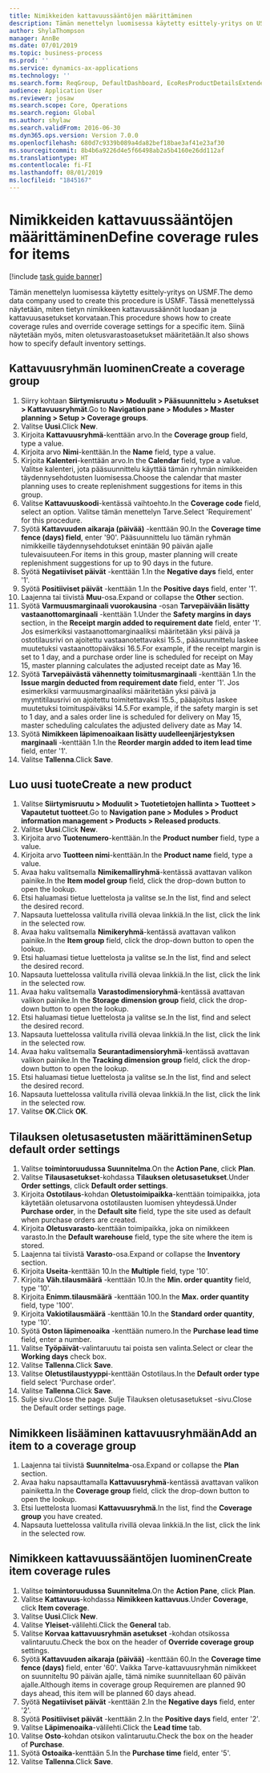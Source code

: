 ```yaml
---
title: Nimikkeiden kattavuussääntöjen määrittäminen
description: Tämän menettelyn luomisessa käytetty esittely-yritys on USMF.
author: ShylaThompson
manager: AnnBe
ms.date: 07/01/2019
ms.topic: business-process
ms.prod: ''
ms.service: dynamics-ax-applications
ms.technology: ''
ms.search.form: ReqGroup, DefaultDashboard, EcoResProductDetailsExtended, EcoResProductCreate, InventItemOrderSetup, ReqItemTable
audience: Application User
ms.reviewer: josaw
ms.search.scope: Core, Operations
ms.search.region: Global
ms.author: shylaw
ms.search.validFrom: 2016-06-30
ms.dyn365.ops.version: Version 7.0.0
ms.openlocfilehash: 680d7c9339b089a4da82bef18bae3af41e23af30
ms.sourcegitcommit: 8b4b6a9226d4e5f66498ab2a5b4160e26dd112af
ms.translationtype: HT
ms.contentlocale: fi-FI
ms.lasthandoff: 08/01/2019
ms.locfileid: "1845167"
---
```

# <a name="define-coverage-rules-for-items"></a><span data-ttu-id="1af6e-103">Nimikkeiden kattavuussääntöjen määrittäminen</span><span class="sxs-lookup"><span data-stu-id="1af6e-103">Define coverage rules for items</span></span>

[!include [task guide banner](../../includes/task-guide-banner.md)]

<span data-ttu-id="1af6e-104">Tämän menettelyn luomisessa käytetty esittely-yritys on USMF.</span><span class="sxs-lookup"><span data-stu-id="1af6e-104">The demo data company used to create this procedure is USMF.</span></span> <span data-ttu-id="1af6e-105">Tässä menettelyssä näytetään, miten tietyn nimikkeen kattavuussäännöt luodaan ja kattavuusasetukset korvataan.</span><span class="sxs-lookup"><span data-stu-id="1af6e-105">This procedure shows how to create coverage rules and override coverage settings for a specific item.</span></span> <span data-ttu-id="1af6e-106">Siinä näytetään myös, miten oletusvarastoasetukset määritetään.</span><span class="sxs-lookup"><span data-stu-id="1af6e-106">It also shows how to specify default inventory settings.</span></span>


## <a name="create-a-coverage-group"></a><span data-ttu-id="1af6e-107">Kattavuusryhmän luominen</span><span class="sxs-lookup"><span data-stu-id="1af6e-107">Create a coverage group</span></span>
1. <span data-ttu-id="1af6e-108">Siirry kohtaan **Siirtymisruutu > Moduulit > Pääsuunnittelu > Asetukset > Kattavuusryhmät**.</span><span class="sxs-lookup"><span data-stu-id="1af6e-108">Go to **Navigation pane > Modules > Master planning > Setup > Coverage groups**.</span></span>
2. <span data-ttu-id="1af6e-109">Valitse **Uusi**.</span><span class="sxs-lookup"><span data-stu-id="1af6e-109">Click **New**.</span></span>
3. <span data-ttu-id="1af6e-110">Kirjoita **Kattavuusryhmä**-kenttään arvo.</span><span class="sxs-lookup"><span data-stu-id="1af6e-110">In the **Coverage group** field, type a value.</span></span>
4. <span data-ttu-id="1af6e-111">Kirjoita arvo **Nimi**-kenttään.</span><span class="sxs-lookup"><span data-stu-id="1af6e-111">In the **Name** field, type a value.</span></span>
5. <span data-ttu-id="1af6e-112">Kirjoita **Kalenteri**-kenttään arvo.</span><span class="sxs-lookup"><span data-stu-id="1af6e-112">In the **Calendar** field, type a value.</span></span> <span data-ttu-id="1af6e-113">Valitse kalenteri, jota pääsuunnittelu käyttää tämän ryhmän nimikkeiden täydennysehdotusten luomisessa.</span><span class="sxs-lookup"><span data-stu-id="1af6e-113">Choose the calendar that master planning uses to create replenishment suggestions for items in this group.</span></span>  
6. <span data-ttu-id="1af6e-114">Valitse **Kattavuuskoodi**-kentässä vaihtoehto.</span><span class="sxs-lookup"><span data-stu-id="1af6e-114">In the **Coverage code** field, select an option.</span></span> <span data-ttu-id="1af6e-115">Valitse tämän menettelyn Tarve.</span><span class="sxs-lookup"><span data-stu-id="1af6e-115">Select 'Requirement' for this procedure.</span></span>  
7. <span data-ttu-id="1af6e-116">Syötä **Kattavuuden aikaraja (päivää)** -kenttään 90.</span><span class="sxs-lookup"><span data-stu-id="1af6e-116">In the **Coverage time fence (days) field**, enter '90'.</span></span> <span data-ttu-id="1af6e-117">Pääsuunnittelu luo tämän ryhmän nimikkeille täydennysehdotukset enintään 90 päivän ajalle tulevaisuuteen.</span><span class="sxs-lookup"><span data-stu-id="1af6e-117">For items in this group, master planning will create replenishment suggestions for up to 90 days in the future.</span></span>  
8. <span data-ttu-id="1af6e-118">Syötä **Negatiiviset päivät** -kenttään 1.</span><span class="sxs-lookup"><span data-stu-id="1af6e-118">In the **Negative days** field, enter '1'.</span></span>
9. <span data-ttu-id="1af6e-119">Syötä **Positiiviset päivät** -kenttään 1.</span><span class="sxs-lookup"><span data-stu-id="1af6e-119">In the **Positive days** field, enter '1'.</span></span>
10. <span data-ttu-id="1af6e-120">Laajenna tai tiivistä **Muu**-osa.</span><span class="sxs-lookup"><span data-stu-id="1af6e-120">Expand or collapse the **Other** section.</span></span>
11. <span data-ttu-id="1af6e-121">Syötä **Varmuusmarginaali vuorokausina** -osan **Tarvepäivään lisätty vastaanottomarginaali** -kenttään 1.</span><span class="sxs-lookup"><span data-stu-id="1af6e-121">Under the **Safety margins in days** section, in the **Receipt margin added to requirement date** field, enter '1'.</span></span> <span data-ttu-id="1af6e-122">Jos esimerkiksi vastaanottomarginaaliksi määritetään yksi päivä ja ostotilausrivi on ajoitettu vastaanotettavaksi 15.5., pääsuunnittelu laskee muutetuksi vastaanottopäiväksi 16.5.</span><span class="sxs-lookup"><span data-stu-id="1af6e-122">For example, if the receipt margin is set to 1 day, and a purchase order line is scheduled for receipt on May 15, master planning calculates the adjusted receipt date as May 16.</span></span>  
12. <span data-ttu-id="1af6e-123">Syötä **Tarvepäivästä vähennetty toimitusmarginaali** -kenttään 1.</span><span class="sxs-lookup"><span data-stu-id="1af6e-123">In the **Issue margin deducted from requirement date** field, enter '1'.</span></span> <span data-ttu-id="1af6e-124">Jos esimerkiksi varmuusmarginaaliksi määritetään yksi päivä ja myyntitilausrivi on ajoitettu toimitettavaksi 15.5., pääajoitus laskee muutetuksi toimituspäiväksi 14.5.</span><span class="sxs-lookup"><span data-stu-id="1af6e-124">For example, if the safety margin is set to 1 day, and a sales order line is scheduled for delivery on May 15, master scheduling calculates the adjusted delivery date as May 14.</span></span>  
13. <span data-ttu-id="1af6e-125">Syötä **Nimikkeen läpimenoaikaan lisätty uudelleenjärjestyksen marginaali** -kenttään 1.</span><span class="sxs-lookup"><span data-stu-id="1af6e-125">In the **Reorder margin added to item lead time** field, enter '1'.</span></span>
14. <span data-ttu-id="1af6e-126">Valitse **Tallenna**.</span><span class="sxs-lookup"><span data-stu-id="1af6e-126">Click **Save**.</span></span>

## <a name="create-a-new-product"></a><span data-ttu-id="1af6e-127">Luo uusi tuote</span><span class="sxs-lookup"><span data-stu-id="1af6e-127">Create a new product</span></span>
1. <span data-ttu-id="1af6e-128">Valitse **Siirtymisruutu > Moduulit > Tuotetietojen hallinta > Tuotteet > Vapautetut tuotteet**.</span><span class="sxs-lookup"><span data-stu-id="1af6e-128">Go to **Navigation pane > Modules > Product information management > Products > Released products**.</span></span>
2. <span data-ttu-id="1af6e-129">Valitse **Uusi**.</span><span class="sxs-lookup"><span data-stu-id="1af6e-129">Click **New**.</span></span>
3. <span data-ttu-id="1af6e-130">Kirjoita arvo **Tuotenumero**-kenttään.</span><span class="sxs-lookup"><span data-stu-id="1af6e-130">In the **Product number** field, type a value.</span></span>
4. <span data-ttu-id="1af6e-131">Kirjoita arvo **Tuotteen nimi**-kenttään.</span><span class="sxs-lookup"><span data-stu-id="1af6e-131">In the **Product name** field, type a value.</span></span>
5. <span data-ttu-id="1af6e-132">Avaa haku valitsemalla **Nimikemalliryhmä**-kentässä avattavan valikon painike.</span><span class="sxs-lookup"><span data-stu-id="1af6e-132">In the **Item model group** field, click the drop-down button to open the lookup.</span></span>
6. <span data-ttu-id="1af6e-133">Etsi haluamasi tietue luettelosta ja valitse se.</span><span class="sxs-lookup"><span data-stu-id="1af6e-133">In the list, find and select the desired record.</span></span>
7. <span data-ttu-id="1af6e-134">Napsauta luettelossa valitulla rivillä olevaa linkkiä.</span><span class="sxs-lookup"><span data-stu-id="1af6e-134">In the list, click the link in the selected row.</span></span>
8. <span data-ttu-id="1af6e-135">Avaa haku valitsemalla **Nimikeryhmä**-kentässä avattavan valikon painike.</span><span class="sxs-lookup"><span data-stu-id="1af6e-135">In the **Item group** field, click the drop-down button to open the lookup.</span></span>
9. <span data-ttu-id="1af6e-136">Etsi haluamasi tietue luettelosta ja valitse se.</span><span class="sxs-lookup"><span data-stu-id="1af6e-136">In the list, find and select the desired record.</span></span>
10. <span data-ttu-id="1af6e-137">Napsauta luettelossa valitulla rivillä olevaa linkkiä.</span><span class="sxs-lookup"><span data-stu-id="1af6e-137">In the list, click the link in the selected row.</span></span>
11. <span data-ttu-id="1af6e-138">Avaa haku valitsemalla **Varastodimensioryhmä**-kentässä avattavan valikon painike.</span><span class="sxs-lookup"><span data-stu-id="1af6e-138">In the **Storage dimension group** field, click the drop-down button to open the lookup.</span></span>
12. <span data-ttu-id="1af6e-139">Etsi haluamasi tietue luettelosta ja valitse se.</span><span class="sxs-lookup"><span data-stu-id="1af6e-139">In the list, find and select the desired record.</span></span>
13. <span data-ttu-id="1af6e-140">Napsauta luettelossa valitulla rivillä olevaa linkkiä.</span><span class="sxs-lookup"><span data-stu-id="1af6e-140">In the list, click the link in the selected row.</span></span>
14. <span data-ttu-id="1af6e-141">Avaa haku valitsemalla **Seurantadimensioryhmä**-kentässä avattavan valikon painike.</span><span class="sxs-lookup"><span data-stu-id="1af6e-141">In the **Tracking dimension group** field, click the drop-down button to open the lookup.</span></span>
15. <span data-ttu-id="1af6e-142">Etsi haluamasi tietue luettelosta ja valitse se.</span><span class="sxs-lookup"><span data-stu-id="1af6e-142">In the list, find and select the desired record.</span></span>
16. <span data-ttu-id="1af6e-143">Napsauta luettelossa valitulla rivillä olevaa linkkiä.</span><span class="sxs-lookup"><span data-stu-id="1af6e-143">In the list, click the link in the selected row.</span></span>
17. <span data-ttu-id="1af6e-144">Valitse **OK**.</span><span class="sxs-lookup"><span data-stu-id="1af6e-144">Click **OK**.</span></span>

## <a name="setup-default-order-settings"></a><span data-ttu-id="1af6e-145">Tilauksen oletusasetusten määrittäminen</span><span class="sxs-lookup"><span data-stu-id="1af6e-145">Setup default order settings</span></span>
1. <span data-ttu-id="1af6e-146">Valitse **toimintoruudussa** **Suunnitelma**.</span><span class="sxs-lookup"><span data-stu-id="1af6e-146">On the **Action Pane**, click **Plan**.</span></span>
2. <span data-ttu-id="1af6e-147">Valitse **Tilausasetukset**-kohdassa **Tilauksen oletusasetukset**.</span><span class="sxs-lookup"><span data-stu-id="1af6e-147">Under **Order settings**, click **Default order settings**.</span></span>
3. <span data-ttu-id="1af6e-148">Kirjoita **Ostotilaus**-kohdan **Oletustoimipaikka**-kenttään toimipaikka, jota käytetään oletusarvona ostotilausten luomisen yhteydessä.</span><span class="sxs-lookup"><span data-stu-id="1af6e-148">Under **Purchase order**, in the **Default site** field, type the site used as default when purchase orders are created.</span></span>
4. <span data-ttu-id="1af6e-149">Kirjoita **Oletusvarasto**-kenttään toimipaikka, joka on nimikkeen varasto.</span><span class="sxs-lookup"><span data-stu-id="1af6e-149">In the **Default warehouse** field, type the site where the item is stored.</span></span>
5. <span data-ttu-id="1af6e-150">Laajenna tai tiivistä **Varasto**-osa.</span><span class="sxs-lookup"><span data-stu-id="1af6e-150">Expand or collapse the **Inventory** section.</span></span>
6. <span data-ttu-id="1af6e-151">Kirjoita **Useita**-kenttään 10.</span><span class="sxs-lookup"><span data-stu-id="1af6e-151">In the **Multiple** field, type '10'.</span></span>
7. <span data-ttu-id="1af6e-152">Kirjoita **Väh.tilausmäärä** -kenttään 10.</span><span class="sxs-lookup"><span data-stu-id="1af6e-152">In the **Min. order quantity** field, type '10'.</span></span>
8. <span data-ttu-id="1af6e-153">Kirjoita **Enimm.tilausmäärä** -kenttään 100.</span><span class="sxs-lookup"><span data-stu-id="1af6e-153">In the **Max. order quantity** field, type '100'.</span></span>
9. <span data-ttu-id="1af6e-154">Kirjoita **Vakiotilausmäärä** -kenttään 10.</span><span class="sxs-lookup"><span data-stu-id="1af6e-154">In the **Standard order quantity**, type '10'.</span></span>
10. <span data-ttu-id="1af6e-155">Syötä **Oston läpimenoaika** -kenttään numero.</span><span class="sxs-lookup"><span data-stu-id="1af6e-155">In the **Purchase lead time** field, enter a number.</span></span>
11. <span data-ttu-id="1af6e-156">Valitse **Työpäivät**-valintaruutu tai poista sen valinta.</span><span class="sxs-lookup"><span data-stu-id="1af6e-156">Select or clear the **Working days** check box.</span></span>
12. <span data-ttu-id="1af6e-157">Valitse **Tallenna**.</span><span class="sxs-lookup"><span data-stu-id="1af6e-157">Click **Save**.</span></span>
13. <span data-ttu-id="1af6e-158">Valitse **Oletustilaustyyppi**-kenttään Ostotilaus.</span><span class="sxs-lookup"><span data-stu-id="1af6e-158">In the **Default order type** field select 'Purchase order'.</span></span>
14. <span data-ttu-id="1af6e-159">Valitse **Tallenna**.</span><span class="sxs-lookup"><span data-stu-id="1af6e-159">Click **Save**.</span></span>
15. <span data-ttu-id="1af6e-160">Sulje sivu.</span><span class="sxs-lookup"><span data-stu-id="1af6e-160">Close the page.</span></span> <span data-ttu-id="1af6e-161">Sulje Tilauksen oletusasetukset -sivu.</span><span class="sxs-lookup"><span data-stu-id="1af6e-161">Close the Default order settings page.</span></span>  

## <a name="add-an-item-to-a-coverage-group"></a><span data-ttu-id="1af6e-162">Nimikkeen lisääminen kattavuusryhmään</span><span class="sxs-lookup"><span data-stu-id="1af6e-162">Add an item to a coverage group</span></span>
1. <span data-ttu-id="1af6e-163">Laajenna tai tiivistä **Suunnitelma**-osa.</span><span class="sxs-lookup"><span data-stu-id="1af6e-163">Expand or collapse the **Plan** section.</span></span>
2. <span data-ttu-id="1af6e-164">Avaa haku napsauttamalla **Kattavuusryhmä**-kentässä avattavan valikon painiketta.</span><span class="sxs-lookup"><span data-stu-id="1af6e-164">In the **Coverage group** field, click the drop-down button to open the lookup.</span></span>
3. <span data-ttu-id="1af6e-165">Etsi luettelosta luomasi **Kattavuusryhmä**.</span><span class="sxs-lookup"><span data-stu-id="1af6e-165">In the list, find the **Coverage group** you have created.</span></span>
4. <span data-ttu-id="1af6e-166">Napsauta luettelossa valitulla rivillä olevaa linkkiä.</span><span class="sxs-lookup"><span data-stu-id="1af6e-166">In the list, click the link in the selected row.</span></span>

## <a name="create-item-coverage-rules"></a><span data-ttu-id="1af6e-167">Nimikkeen kattavuussääntöjen luominen</span><span class="sxs-lookup"><span data-stu-id="1af6e-167">Create item coverage rules</span></span>
1. <span data-ttu-id="1af6e-168">Valitse **toimintoruudussa** **Suunnitelma**.</span><span class="sxs-lookup"><span data-stu-id="1af6e-168">On the **Action Pane**, click **Plan**.</span></span>
2. <span data-ttu-id="1af6e-169">Valitse **Kattavuus**-kohdassa **Nimikkeen kattavuus**.</span><span class="sxs-lookup"><span data-stu-id="1af6e-169">Under **Coverage**, click **Item coverage**.</span></span>
3. <span data-ttu-id="1af6e-170">Valitse **Uusi**.</span><span class="sxs-lookup"><span data-stu-id="1af6e-170">Click **New**.</span></span>
4. <span data-ttu-id="1af6e-171">Valitse **Yleiset**-välilehti.</span><span class="sxs-lookup"><span data-stu-id="1af6e-171">Click the **General** tab.</span></span>
5. <span data-ttu-id="1af6e-172">Valitse **Korvaa kattavuusryhmän asetukset** -kohdan otsikossa valintaruutu.</span><span class="sxs-lookup"><span data-stu-id="1af6e-172">Check the box on the header of **Override coverage group** settings.</span></span>
6. <span data-ttu-id="1af6e-173">Syötä **Kattavuuden aikaraja (päivää)** -kenttään 60.</span><span class="sxs-lookup"><span data-stu-id="1af6e-173">In the **Coverage time fence (days)** field, enter '60'.</span></span> <span data-ttu-id="1af6e-174">Vaikka Tarve-kattavuusryhmän nimikkeet on suunniteltu 90 päivän ajalle, tämä nimike suunnitellaan 60 päivän ajalle.</span><span class="sxs-lookup"><span data-stu-id="1af6e-174">Although items in coverage group Requiremen are planned 90 days ahead, this item will be planned 60 days ahead.</span></span>  
7. <span data-ttu-id="1af6e-175">Syötä **Negatiiviset päivät** -kenttään 2.</span><span class="sxs-lookup"><span data-stu-id="1af6e-175">In the **Negative days** field, enter '2'.</span></span>
8. <span data-ttu-id="1af6e-176">Syötä **Positiiviset päivät** -kenttään 2.</span><span class="sxs-lookup"><span data-stu-id="1af6e-176">In the **Positive days** field, enter '2'.</span></span>
9. <span data-ttu-id="1af6e-177">Valitse **Läpimenoaika**-välilehti.</span><span class="sxs-lookup"><span data-stu-id="1af6e-177">Click the **Lead time** tab.</span></span>
10. <span data-ttu-id="1af6e-178">Valitse **Osto**-kohdan otsikon valintaruutu.</span><span class="sxs-lookup"><span data-stu-id="1af6e-178">Check the box on the header of **Purchase**.</span></span>
11. <span data-ttu-id="1af6e-179">Syötä **Ostoaika**-kenttään 5.</span><span class="sxs-lookup"><span data-stu-id="1af6e-179">In the **Purchase time** field, enter '5'.</span></span>
12. <span data-ttu-id="1af6e-180">Valitse **Tallenna**.</span><span class="sxs-lookup"><span data-stu-id="1af6e-180">Click **Save**.</span></span>

